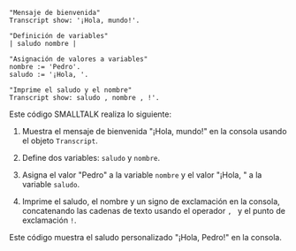 ```smalltalk
"Mensaje de bienvenida"
Transcript show: '¡Hola, mundo!'.

"Definición de variables"
| saludo nombre |

"Asignación de valores a variables"
nombre := 'Pedro'.
saludo := '¡Hola, '.

"Imprime el saludo y el nombre"
Transcript show: saludo , nombre , !'.
```

Este código SMALLTALK realiza lo siguiente:

1. Muestra el mensaje de bienvenida "¡Hola, mundo!" en la consola usando el objeto `Transcript`.

2. Define dos variables: `saludo` y `nombre`.

3. Asigna el valor "Pedro" a la variable `nombre` y el valor "¡Hola, " a la variable `saludo`.

4. Imprime el saludo, el nombre y un signo de exclamación en la consola, concatenando las cadenas de texto usando el operador `, ` y el punto de exclamación `!`.

Este código muestra el saludo personalizado "¡Hola, Pedro!" en la consola.